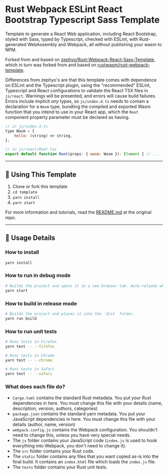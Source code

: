 # Rust Webpack ESLint React Bootstrap Typescript Sass Template

Template to generate a React Web application, including React Bootstrap, styled with Sass, typed by
Typescript, checked with ESLint, with Rust-generated WebAssembly and Webpack, all without publishing
your wasm to NPM.

Forked from and based on [zephyo/Rust-Webpack-React-Sass-Template](https://github.com/zephyo/Rust-Webpack-React-Sass-Template),
which in turn was forked from and based on [rustwasm/rust-webpack-template](https://github.com/rustwasm/rust-webpack-template).

Differences from zephyo's are that this template comes with dependence on ESLint and the Typescript
plugin, using the "recommended" ESLint, Typescript and React configurations to validate the
React TSX files in `js/react`. Warnings will be presented, and errors will cause build failures.
Errors include implicit *any* types, so `js/index.d.ts` needs to contain a declaration for a
`Wasm` type, bundling the compiled and exported Wasm function that you intend to use in your
React app, which the `Root` component property parameter must be declared as having.

```js
// in js/index.d.ts
type Wasm = {
    hello: (string) => string,
};

// in js/react/Root.tsx
export default function Root(props: { wasm: Wasm }): Element { // ...
```

<!--
<p>
<a href="https://travis-ci.org/rustwasm/create-wasm-app">
<img src="https://img.shields.io/travis/rustwasm/create-wasm-app.svg?style=flat-square" alt="Build Status" />
</a>
</p>
-->

---

## 🚴 Using This Template

1. Clone or fork this template
2. `cd template`
3. `yarn install`
4. `yarn start`

For more information and tutorials, read the [README.md](https://github.com/rustwasm/rust-webpack-template) at the original repo.

---

## 🚵 Usage Details

### How to install

```sh
yarn install
```

### How to run in debug mode

```sh
# Builds the project and opens it in a new browser tab. Auto-reloads when the project changes.
yarn start
```

### How to build in release mode

```sh
# Builds the project and places it into the `dist` folder.
yarn run build
```

### How to run unit tests

```sh
# Runs tests in Firefox
yarn test -- --firefox

# Runs tests in Chrome
yarn test -- --chrome

# Runs tests in Safari
yarn test -- --safari
```

### What does each file do?

- `Cargo.toml`
  contains the standard Rust metadata. You put your Rust dependencies in here. You must change this
  file with your details (name, description, version, authors, categories)
- `package.json`
  contains the standard yarn metadata. You put your JavaScript dependencies in here. You must change
  this file with your details (author, name, version)
- `webpack.config.js`
  contains the Webpack configuration. You shouldn't need to change this, unless you have very
  special needs.
- The `js` folder contains your JavaScript code (`index.js` is used to hook everything into Webpack, you don't need to change it).
- The `src` folder contains your Rust code.
- The `static` folder contains any files that you want copied as-is into the final build. It contains an `index.html` file which loads the `index.js` file.
- The `tests` folder contains your Rust unit tests.
